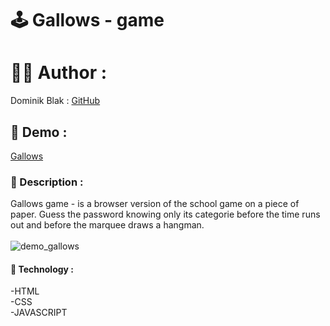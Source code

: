# 🕹️ Gallows - game

# 👨‍💻 Author :
Dominik Blak : <a href="https://github.com/dominikblak">GitHub</a>

## 🚀 Demo :
[Gallows](https://dominikblak.github.io/Gallows/Wisielec.html)

### 📖 Description :

Gallows game - is a browser version of the school game on a piece of paper. Guess the password knowing only its categorie before the time runs out and before the marquee draws a hangman.</br></br>
<img src="https://github.com/dominikblak/Gallows/blob/master/DemoAnimation.gif" alt="demo_gallows"></br>

#### 🧰 Technology :
-HTML<br>
-CSS<br>
-JAVASCRIPT<br>

